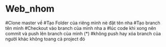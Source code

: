 # Web_nhom
#Clone master về
#Tạo Folder của riêng mình nè đặt tên nha
#Tạo branch tên mình
#Checkout vào branch của mình nha a
#lúc code khi xong nên commit và push lên branch của mình (*)
#không push hay xóa branch của người khác không toang cả project đó
